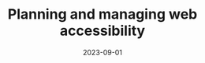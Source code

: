 ---
title: Planning and managing web accessibility
date: 2023-09-01
description: 
link: https://www.w3.org/WAI/planning-and-managing/
pricing: 
tags: 
- Accessibility
- Tips
categories: 
- Misc
---